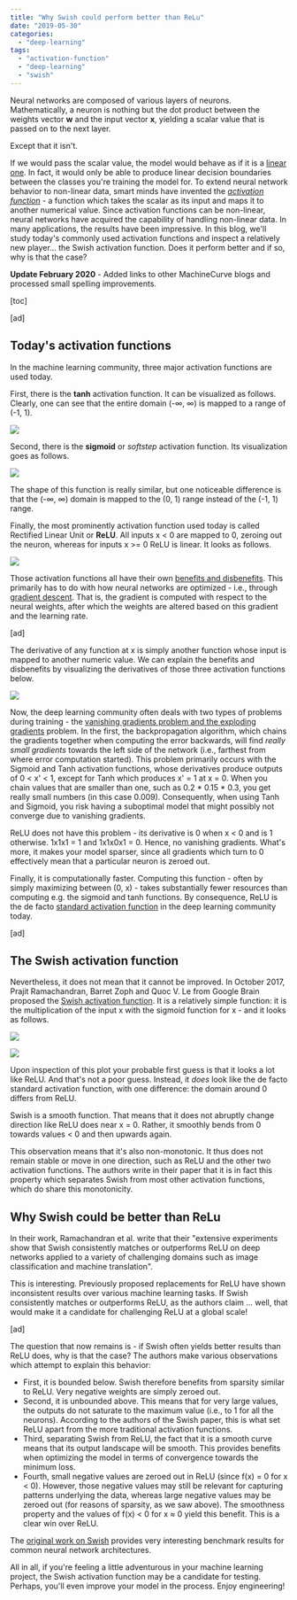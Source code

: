 ```yaml
---
title: "Why Swish could perform better than ReLu"
date: "2019-05-30"
categories: 
  - "deep-learning"
tags: 
  - "activation-function"
  - "deep-learning"
  - "swish"
---
```


Neural networks are composed of various layers of neurons. Mathematically, a neuron is nothing but the dot product between the weights vector **w** and the input vector **x**, yielding a scalar value that is passed on to the next layer.

Except that it isn't.

If we would pass the scalar value, the model would behave as if it is a [linear one](https://github.com/mobiletest2016/machine-learning-articles/blob/master/articles/why-you-shouldnt-use-a-linear-activation-function.md). In fact, it would only be able to produce linear decision boundaries between the classes you're training the model for. To extend neural network behavior to non-linear data, smart minds have invented the _[activation function](https://github.com/mobiletest2016/machine-learning-articles/blob/master/articles/relu-sigmoid-and-tanh-todays-most-used-activation-functions.md/#what-is-an-activation-function)_ - a function which takes the scalar as its input and maps it to another numerical value. Since activation functions can be non-linear, neural networks have acquired the capability of handling non-linear data. In many applications, the results have been impressive. In this blog, we'll study today's commonly used activation functions and inspect a relatively new player... the Swish activation function. Does it perform better and if so, why is that the case?

**Update February 2020** - Added links to other MachineCurve blogs and processed small spelling improvements.

\[toc\]

\[ad\]

## Today's activation functions

In the machine learning community, three major activation functions are used today.

First, there is the **tanh** activation function. It can be visualized as follows. Clearly, one can see that the entire domain (-∞, ∞) is mapped to a range of (-1, 1).

![](images/tanh-1024x511.png)

Second, there is the **sigmoid** or _softstep_ activation function. Its visualization goes as follows.

![](images/sigmoid-1024x511.png)

The shape of this function is really similar, but one noticeable difference is that the (-∞, ∞) domain is mapped to the (0, 1) range instead of the (-1, 1) range.

Finally, the most prominently activation function used today is called Rectified Linear Unit or **ReLU**. All inputs x < 0 are mapped to 0, zeroing out the neuron, whereas for inputs x >= 0 ReLU is linear. It looks as follows.

![](images/relu-1024x511.png)

Those activation functions all have their own [benefits and disbenefits](https://github.com/mobiletest2016/machine-learning-articles/blob/master/articles/relu-sigmoid-and-tanh-todays-most-used-activation-functions.md). This primarily has to do with how neural networks are optimized - i.e., through [gradient descent](https://github.com/mobiletest2016/machine-learning-articles/blob/master/articles/gradient-descent-and-its-variants.md). That is, the gradient is computed with respect to the neural weights, after which the weights are altered based on this gradient and the learning rate.

\[ad\]

The derivative of any function at x is simply another function whose input is mapped to another numeric value. We can explain the benefits and disbenefits by visualizing the derivatives of those three activation functions below.

![](images/derivatives-1024x511.png)

Now, the deep learning community often deals with two types of problems during training - the [vanishing gradients problem and the exploding gradients](https://github.com/mobiletest2016/machine-learning-articles/blob/master/articles/random-initialization-vanishing-and-exploding-gradients.md) problem. In the first, the backpropagation algorithm, which chains the gradients together when computing the error backwards, will find _really small gradients_ towards the left side of the network (i.e., farthest from where error computation started). This problem primarily occurs with the Sigmoid and Tanh activation functions, whose derivatives produce outputs of 0 < x' < 1, except for Tanh which produces x' = 1 at x = 0. When you chain values that are smaller than one, such as 0.2 \* 0.15 \* 0.3, you get really small numbers (in this case 0.009). Consequently, when using Tanh and Sigmoid, you risk having a suboptimal model that might possibly not converge due to vanishing gradients.

ReLU does not have this problem - its derivative is 0 when x < 0 and is 1 otherwise. 1x1x1 = 1 and 1x1x0x1 = 0. Hence, no vanishing gradients. What's more, it makes your model sparser, since all gradients which turn to 0 effectively mean that a particular neuron is zeroed out.

Finally, it is computationally faster. Computing this function - often by simply maximizing between (0, x) - takes substantially fewer resources than computing e.g. the sigmoid and tanh functions. By consequence, ReLU is the de facto [standard activation function](https://github.com/mobiletest2016/machine-learning-articles/blob/master/articles/overview-of-activation-functions-for-neural-networks.md) in the deep learning community today.

\[ad\]

## The Swish activation function

Nevertheless, it does not mean that it cannot be improved. In October 2017, Prajit Ramachandran, Barret Zoph and Quoc V. Le from Google Brain proposed the [Swish activation function](https://arxiv.org/pdf/1710.05941v1.pdf). It is a relatively simple function: it is the multiplication of the input x with the sigmoid function for x - and it looks as follows.

![](images/swish-1024x511.png)

![](images/swish_formula.png)

Upon inspection of this plot your probable first guess is that it looks a lot like ReLU. And that's not a poor guess. Instead, it _does_ look like the de facto standard activation function, with one difference: the domain around 0 differs from ReLU.

Swish is a smooth function. That means that it does not abruptly change direction like ReLU does near x = 0. Rather, it smoothly bends from 0 towards values < 0 and then upwards again.

This observation means that it's also non-monotonic. It thus does not remain stable or move in one direction, such as ReLU and the other two activation functions. The authors write in their paper that it is in fact this property which separates Swish from most other activation functions, which do share this monotonicity.

## Why Swish could be better than ReLu

In their work, Ramachandran et al. write that their "extensive experiments show that Swish consistently matches or outperforms ReLU on deep networks applied to a variety of challenging domains such as image classification and machine translation".

This is interesting. Previously proposed replacements for ReLU have shown inconsistent results over various machine learning tasks. If Swish consistently matches or outperforms ReLU, as the authors claim ... well, that would make it a candidate for challenging ReLU at a global scale!

\[ad\]

The question that now remains is - if Swish often yields better results than ReLU does, why is that the case? The authors make various observations which attempt to explain this behavior:

- First, it is bounded below. Swish therefore benefits from sparsity similar to ReLU. Very negative weights are simply zeroed out.
- Second, it is unbounded above. This means that for very large values, the outputs do not saturate to the maximum value (i.e., to 1 for all the neurons). According to the authors of the Swish paper, this is what set ReLU apart from the more traditional activation functions.
- Third, separating Swish from ReLU, the fact that it is a smooth curve means that its output landscape will be smooth. This provides benefits when optimizing the model in terms of convergence towards the minimum loss.
- Fourth, small negative values are zeroed out in ReLU (since f(x) = 0 for x < 0). However, those negative values may still be relevant for capturing patterns underlying the data, whereas large negative values may be zeroed out (for reasons of sparsity, as we saw above). The smoothness property and the values of f(x) < 0 for x ≈ 0 yield this benefit. This is a clear win over ReLU.

The [original work on Swish](https://arxiv.org/pdf/1710.05941v1.pdf) provides very interesting benchmark results for common neural network architectures.

All in all, if you're feeling a little adventurous in your machine learning project, the Swish activation function may be a candidate for testing. Perhaps, you'll even improve your model in the process. Enjoy engineering!
